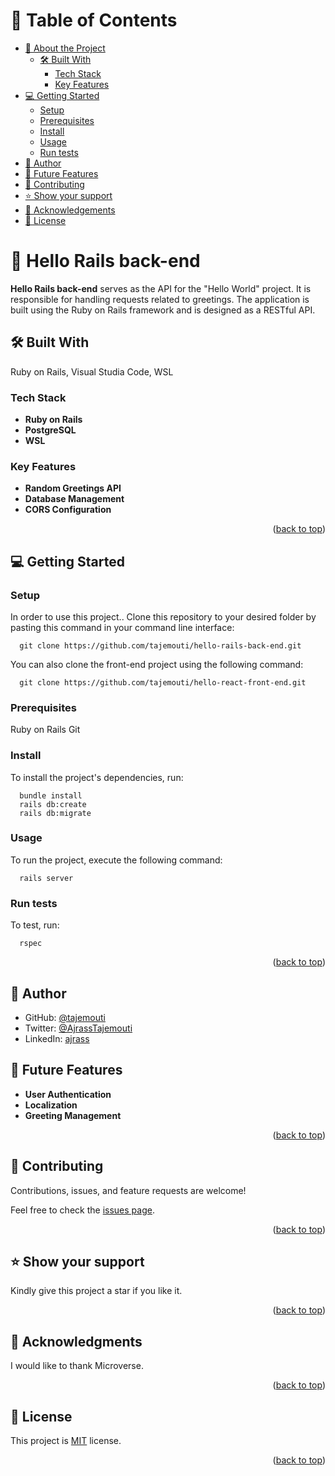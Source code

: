 <a name="readme-top"></a>

# 📗 Table of Contents

- [📖 About the Project](#about-project)
  - [🛠 Built With](#built-with)
    - [Tech Stack](#tech-stack)
    - [Key Features](#key-features)
- [💻 Getting Started](#getting-started)
  - [Setup](#setup)
  - [Prerequisites](#prerequisites)
  - [Install](#install)
  - [Usage](#usage)
  - [Run tests](#run-tests)
- [👥 Author](#author)
- [🔭 Future Features](#future-features)
- [🤝 Contributing](#contributing)
- [⭐️ Show your support](#support)
- [🙏 Acknowledgements](#acknowledgements)
- [📝 License](#license)

# 📖 Hello Rails back-end <a name="about-project"></a>

**Hello Rails back-end** serves as the API for the "Hello World" project. It is responsible for handling requests related to greetings. The application is built using the Ruby on Rails framework and is designed as a RESTful API.

## 🛠 Built With <a name="built-with"></a>
Ruby on Rails, Visual Studia Code, WSL

### Tech Stack <a name="tech-stack"></a>

- **Ruby on Rails**
- **PostgreSQL**
- **WSL**

### Key Features <a name="key-features"></a>

- **Random Greetings API**
- **Database Management**
- **CORS Configuration**

<p align="right">(<a href="#readme-top">back to top</a>)</p>

## 💻 Getting Started <a name="getting-started"></a>

### Setup <a name="setup"></a>

In order to use this project.. Clone this repository to your desired folder by pasting this command in your command line interface:

```
  git clone https://github.com/tajemouti/hello-rails-back-end.git
```
  
  You can also clone the front-end project using the following command:

```  
  git clone https://github.com/tajemouti/hello-react-front-end.git
```
### Prerequisites <a name="prerequisites"></a>

  Ruby on Rails
  Git

### Install <a name="install"></a>

To install the project's dependencies, run:

```
  bundle install
  rails db:create
  rails db:migrate
```

### Usage <a name="usage"></a>

To run the project, execute the following command:

```
  rails server
```

### Run tests <a name="run tests"></a>

To test, run:

```
  rspec
```

<p align="right">(<a href="#readme-top">back to top</a>)</p>

## 👥 Author <a name="author"></a>

- GitHub: [@tajemouti](https://github.com/tajemouti)
- Twitter: [@AjrassTajemouti](https://twitter.com/AjrassTajemouti)
- LinkedIn: [ajrass](https://linkedin.com/in/ajrass)

## 🔭 Future Features <a name="future-features"></a>

- **User Authentication**
- **Localization**
- **Greeting Management**

<p align="right">(<a href="#readme-top">back to top</a>)</p>

## 🤝 Contributing <a name="contributing"></a>

Contributions, issues, and feature requests are welcome!

Feel free to check the [issues page](../../issues/).

<p align="right">(<a href="#readme-top">back to top</a>)</p>

## ⭐️ Show your support <a name="support"></a>

Kindly give this project a star if you like it.

<p align="right">(<a href="#readme-top">back to top</a>)</p>

## 🙏 Acknowledgments <a name="acknowledgements"></a>

I would like to thank Microverse.

<p align="right">(<a href="#readme-top">back to top</a>)</p>

## 📝 License <a name="license"></a>

This project is [MIT](/LICENSE) license.

<p align="right">(<a href="#readme-top">back to top</a>)</p>
